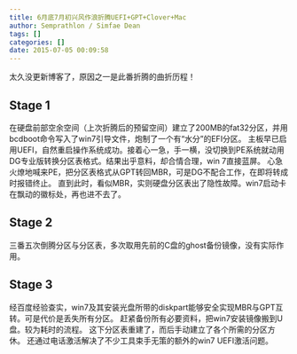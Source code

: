 ```yaml
---
title: 6月底7月初兴风作浪折腾UEFI+GPT+Clover+Mac
author: Semprathlon / Simfae Dean
tags: []
categories: []
date: 2015-07-05 00:09:58
---
```

太久没更新博客了，原因之一是此番折腾的曲折历程！

Stage 1
-----
在硬盘前部空余空间（上次折腾后的预留空间）建立了200MB的fat32分区，并用bcdboot命令写入了win7引导文件，炮制了一个有“水分”的EFI分区。
主板早已启用UEFI，自然重启操作系统成功。接着心一急，手一横，没切换到PE系统就动用DG专业版转换分区表格式。结果出乎意料，却合情合理，win 7直接蓝屏。
心急火燎地喊来PE，把分区表格式从GPT转回MBR，可是DG不配合工作，在即将转成时报错终止。
直到此时，看似MBR，实则硬盘分区表出了隐性故障。win7启动卡在飘动的徽标处，再也进不去了。

Stage 2
-----
三番五次倒腾分区与分区表，多次取用先前的C盘的ghost备份镜像，没有实际作用。

Stage 3
-----
经百度经验查实，win7及其安装光盘所带的diskpart能够安全实现MBR与GPT互转。可是代价是丢失所有分区。
赶紧备份所有必要资料，把win7安装镜像搬到U盘。较为耗时的流程。
这下分区表重建了，而后手动建立了各个所需的分区方休。
还通过电话激活解决了不少工具束手无策的额外的win7 UEFI激活问题。